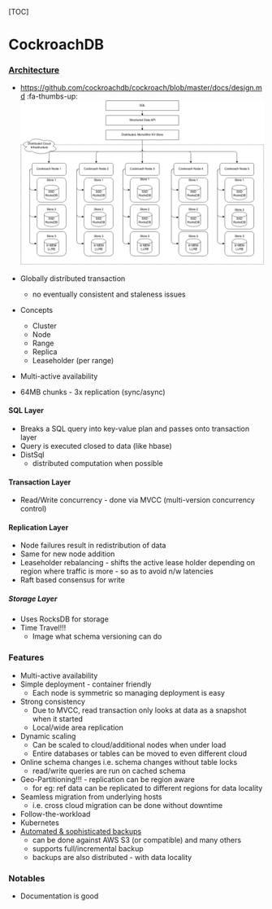[TOC]

# CockroachDB
### [Architecture](https://www.cockroachlabs.com/docs/stable/architecture/overview.html)
- https://github.com/cockroachdb/cockroach/blob/master/docs/design.md :fa-thumbs-up:
    ![](https://raw.githubusercontent.com/cockroachdb/cockroach/master/docs/media/architecture.png)

- Globally distributed transaction
    - no eventually consistent and staleness issues
- Concepts
    - Cluster
    - Node
    - Range
    - Replica
    - Leaseholder (per range)
- Multi-active availability
- 64MB chunks - 3x replication (sync/async)

#### SQL Layer
- Breaks a SQL query into key-value plan and passes onto transaction layer
- Query is executed closed to data (like hbase)
- DistSql
    - distributed computation when possible

#### Transaction Layer
- Read/Write concurrency - done via MVCC (multi-version concurrency control)

#### Replication Layer
- Node failures result in redistribution of data
- Same for new node addition
- Leaseholder rebalancing - shifts the active lease holder depending on region where traffic is more - so as to avoid n/w latencies
- Raft based consensus for write

##### Storage Layer
- Uses RocksDB for storage
- Time Travel!!!
    - Image what schema versioning can do

### Features
- Multi-active availability
- Simple deployment - container friendly
    - Each node is symmetric so managing deployment is easy
- Strong consistency
    - Due to MVCC, read transaction only looks at data as a snapshot when it started
    - Local/wide area replication
- Dynamic scaling
    - Can be scaled to cloud/additional nodes when under load
    - Entire databases or tables can be moved to even different cloud
- Online schema changes i.e. schema changes without table locks
    - read/write queries are run on cached schema
- Geo-Partitioning!!! - replication can be region aware
    - for eg: ref data can be replicated to different regions for data locality
- Seamless migration from underlying hosts
    - i.e. cross cloud migration can be done without downtime
- Follow-the-workload
- Kubernetes
- [Automated & sophisticated backups](https://www.cockroachlabs.com/docs/stable/backup.html)
    - can be done against AWS S3 (or compatible) and many others
    - supports full/incremental backup
    - backups are also distributed - with data locality

### Notables
- Documentation is good
